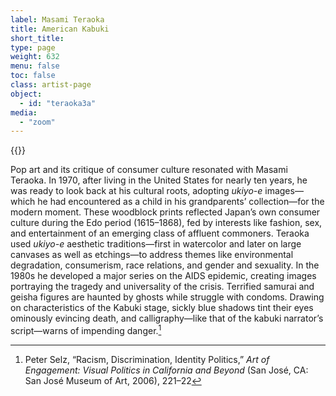 ```yaml
---
label: Masami Teraoka
title: American Kabuki
short_title:
type: page
weight: 632
menu: false
toc: false
class: artist-page
object:
  - id: "teraoka3a"
media:
  - "zoom"
---
```

{{<q-figure id="teraoka3a">}}

Pop art and its critique of consumer culture resonated with Masami Teraoka. In 1970, after living in the United States for nearly ten years, he was ready to look back at his cultural roots, adopting *ukiyo-e* images—which he had encountered as a child in his grandparents’ collection—for the modern moment. These woodblock prints reflected Japan’s own consumer culture during the Edo period (1615–1868), fed by interests like fashion, sex, and entertainment of an emerging class of affluent commoners. Teraoka used *ukiyo-e* aesthetic traditions—first in watercolor and later on large canvases as well as etchings—to address themes like environmental degradation, consumerism, race relations, and gender and sexuality. In the 1980s he developed a major series on the AIDS epidemic, creating images portraying the tragedy and universality of the crisis. Terrified samurai and geisha figures are haunted by ghosts while struggle with condoms. Drawing on characteristics of the Kabuki stage, sickly blue shadows tint their eyes ominously evincing death, and calligraphy—like that of the kabuki narrator’s script—warns of impending danger.[^1]

[^1]: Peter Selz, “Racism, Discrimination, Identity Politics,” *Art of Engagement: Visual Politics in California and Beyond* (San José, CA: San José Museum of Art, 2006), 221–22
